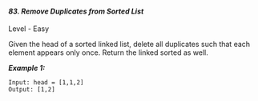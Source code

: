 #### ***83. Remove Duplicates from Sorted List***

Level - Easy

Given the head of a sorted linked list, delete all duplicates such that each element appears only once. Return the linked sorted as well.

***Example 1:***
```
Input: head = [1,1,2]
Output: [1,2]
```

